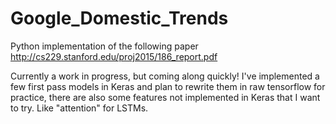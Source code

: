 # Google_Domestic_Trends
Python implementation of the following paper http://cs229.stanford.edu/proj2015/186_report.pdf

Currently a work in progress, but coming along quickly! I've implemented a few first pass models in Keras 
and plan to rewrite them in raw tensorflow for practice, there are also some features not implemented in Keras that I want to try.
Like "attention" for LSTMs.

